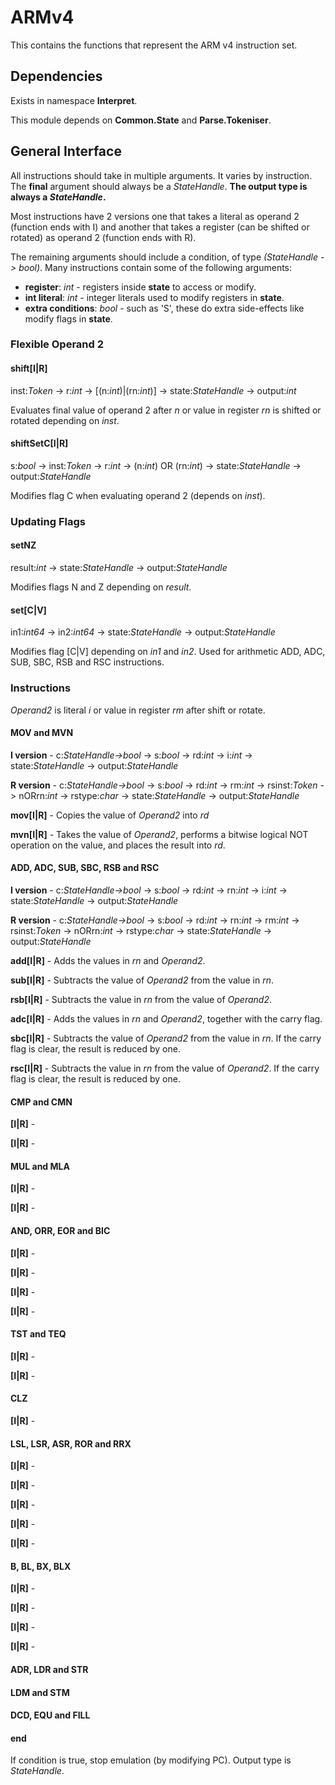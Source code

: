 ﻿# ARMv4
This contains the functions that represent the ARM v4 instruction set.

## Dependencies
Exists in namespace **Interpret**.

This module depends on **Common.State** and **Parse.Tokeniser**.

## General Interface
All instructions should take in multiple arguments. It varies by instruction. The **final** argument should always be a *StateHandle*. **The output type is always a *StateHandle*.**

Most instructions have 2 versions one that takes a literal as operand 2 (function ends with I) and another that takes a register (can be shifted or rotated) as operand 2 (function ends with R).

The remaining arguments should include a condition, of type *(StateHandle -> bool)*. Many instructions contain some of the following arguments:

* **register**: *int* - registers inside **state** to access or modify.
* **int literal**: *int* - integer literals used to modify registers in **state**.
* **extra conditions**: *bool* - such as 'S', these do extra side-effects like modify flags in **state**.

### Flexible Operand 2

#### shift[I|R]

inst:*Token* -> r:*int* -> [(n:*int*)|(rn:*int*)] -> state:*StateHandle* -> output:*int*

Evaluates final value of operand 2 after *n* or value in register *rn* is shifted or rotated depending on *inst*. 

#### shiftSetC[I|R]

s:*bool* -> inst:*Token* -> r:*int* -> (n:*int*) OR (rn:*int*) -> state:*StateHandle* -> output:*StateHandle*

Modifies flag C when evaluating operand 2 (depends on *inst*). 

### Updating Flags

#### setNZ

result:*int* -> state:*StateHandle* -> output:*StateHandle*

Modifies flags N and Z depending on *result*. 

#### set[C|V]

in1:*int64* -> in2:*int64* -> state:*StateHandle* -> output:*StateHandle*

Modifies flag [C|V] depending on *in1* and *in2*. Used for arithmetic ADD, ADC, SUB, SBC, RSB and RSC instructions. 

### Instructions

*Operand2* is literal *i* or value in register *rm* after shift or rotate.

#### MOV and MVN

**I version** - 
c:*StateHandle->bool* -> s:*bool* -> rd:*int* -> i:*int* -> state:*StateHandle* -> output:*StateHandle*

**R version** - 
c:*StateHandle->bool* -> s:*bool* -> rd:*int* -> rm:*int* -> rsinst:*Token* -> nORrn:*int* -> rstype:*char* -> state:*StateHandle* -> output:*StateHandle*

**mov[I|R]** - Copies the value of *Operand2* into *rd*

**mvn[I|R]** - Takes the value of *Operand2*, performs a bitwise logical NOT operation on the value, and places the result into *rd*.

#### ADD, ADC, SUB, SBC, RSB and RSC

**I version** - 
c:*StateHandle->bool* -> s:*bool* -> rd:*int* -> rn:*int* -> i:*int* -> state:*StateHandle* -> output:*StateHandle*

**R version** - 
c:*StateHandle->bool* -> s:*bool* -> rd:*int* -> rn:*int* -> rm:*int* -> rsinst:*Token* -> nORrn:*int* -> rstype:*char* -> state:*StateHandle* -> output:*StateHandle*

**add[I|R]** - Adds the values in *rn* and *Operand2*.

**sub[I|R]** - Subtracts the value of *Operand2* from the value in *rn*.

**rsb[I|R]** - Subtracts the value in *rn* from the value of *Operand2*. 

**adc[I|R]** - Adds the values in *rn* and *Operand2*, together with the carry flag.

**sbc[I|R]** - Subtracts the value of *Operand2* from the value in *rn*. If the carry flag is clear, the result is reduced by one.

**rsc[I|R]** - Subtracts the value in *rn* from the value of *Operand2*. If the carry flag is clear, the result is reduced by one.

#### CMP and CMN

**[I|R]** - 

**[I|R]** - 

#### MUL and MLA

**[I|R]** - 

**[I|R]** - 

#### AND, ORR, EOR and BIC

**[I|R]** - 

**[I|R]** - 

**[I|R]** - 

**[I|R]** - 

#### TST and TEQ

**[I|R]** - 

**[I|R]** - 

#### CLZ

**[I|R]** - 

#### LSL, LSR, ASR, ROR and RRX

**[I|R]** - 

**[I|R]** - 

**[I|R]** - 

**[I|R]** - 

**[I|R]** - 

#### B, BL, BX, BLX

**[I|R]** - 

**[I|R]** - 

**[I|R]** - 

**[I|R]** - 

#### ADR, LDR and STR

#### LDM and STM

#### DCD, EQU and FILL

#### end

If condition is true, stop emulation (by modifying PC). Output type is *StateHandle*.

